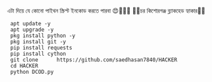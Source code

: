    এটা দিয়ে যে কোনো 
  পাইথন স্ক্রিপ্ট ইনকোড করতে পারবা 😍👨‍💻🥰
     👨‍💻চর কিশোরগঞ্জ ব্ল্যাকহেড হ্যাকার👨‍💻 

     apt update -y
     apt upgrade -y
     pkg install python -y
     pkg install git -y
     pip install requests
     pip install cython
     git clone      https://github.com/saedhasan7840/HACKER
     cd HACKER
     python DCOD.py
